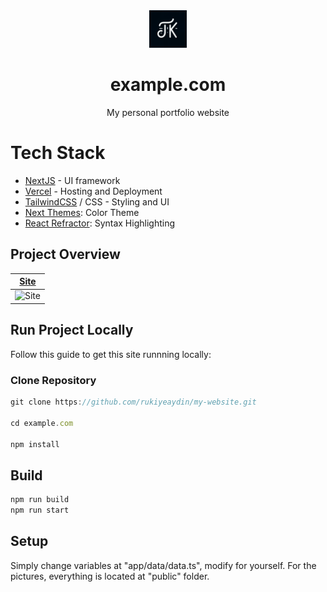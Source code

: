 <div align="center">
<a href="https://example.com"><img src="./public/logo.png" width="60px"></a>
</div>

<div align="center">
<h1>example.com</h1>
<p>My personal portfolio website</p>
</div>

# Tech Stack

- [NextJS][nextjs] - UI framework
- [Vercel][vercel] - Hosting and Deployment
- [TailwindCSS][tailwind] / CSS - Styling and UI
- [Next Themes][nexttheme]: Color Theme
- [React Refractor][reactrefractor]: Syntax Highlighting

## Project Overview

| [Site][site]          |
| --------------------- |
| ![Site][site-preview] |

## Run Project Locally

Follow this guide to get this site runnning locally:

### Clone Repository

```js
git clone https://github.com/rukiyeaydin/my-website.git

cd example.com

npm install
```

## Build

```bash
npm run build
npm run start
```

## Setup

Simply change variables at "app/data/data.ts", modify for yourself. For the pictures, everything is located at "public" folder.

<!-- Link Refs -->

[nextjs]: https://nextjs.org
[vercel]: https://vercel.com
[tailwind]: https://tailwindcss.com
[nexttheme]: https://github.com/pacocoursey/next-themes
[reactrefractor]: https://github.com/rexxars/react-refractor
[site]: https://example.com
[site-preview]: ./public/site.png
[localhost]: http://localhost:3000
